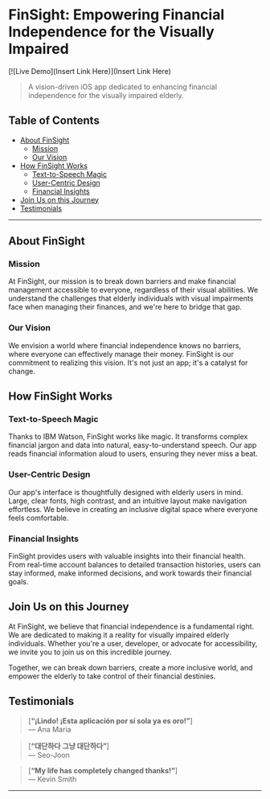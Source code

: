 # FinSight: Empowering Financial Independence for the Visually Impaired

[![Live Demo](Insert Link Here)](Insert Link Here)

> A vision-driven iOS app dedicated to enhancing financial independence for the visually impaired elderly.

## Table of Contents

- [About FinSight](#about-finsight)
  - [Mission](#mission)
  - [Our Vision](#our-vision)
- [How FinSight Works](#how-finsight-works)
  - [Text-to-Speech Magic](#text-to-speech-magic)
  - [User-Centric Design](#user-centric-design)
  - [Financial Insights](#financial-insights)
- [Join Us on this Journey](#join-us-on-this-journey)
- [Testimonials](#testimonials)

---

## About FinSight

### Mission

At FinSight, our mission is to break down barriers and make financial management accessible to everyone, regardless of their visual abilities. We understand the challenges that elderly individuals with visual impairments face when managing their finances, and we're here to bridge that gap.

### Our Vision

We envision a world where financial independence knows no barriers, where everyone can effectively manage their money. FinSight is our commitment to realizing this vision. It's not just an app; it's a catalyst for change.

## How FinSight Works

### Text-to-Speech Magic

Thanks to IBM Watson, FinSight works like magic. It transforms complex financial jargon and data into natural, easy-to-understand speech. Our app reads financial information aloud to users, ensuring they never miss a beat.

### User-Centric Design

Our app's interface is thoughtfully designed with elderly users in mind. Large, clear fonts, high contrast, and an intuitive layout make navigation effortless. We believe in creating an inclusive digital space where everyone feels comfortable.

### Financial Insights

FinSight provides users with valuable insights into their financial health. From real-time account balances to detailed transaction histories, users can stay informed, make informed decisions, and work towards their financial goals.

## Join Us on this Journey

At FinSight, we believe that financial independence is a fundamental right. We are dedicated to making it a reality for visually impaired elderly individuals. Whether you're a user, developer, or advocate for accessibility, we invite you to join us on this incredible journey.

Together, we can break down barriers, create a more inclusive world, and empower the elderly to take control of their financial destinies.

## Testimonials

> [**“¡Lindo! ¡Esta aplicación por sí sola ya es oro!”**] <br>
> — Ana Maria

> [**“대단하다 그냥 대단하다”**]<br>
> — Seo-Joon

> [**“My life has completely changed thanks!”**]<br>
> — Kevin Smith

---



